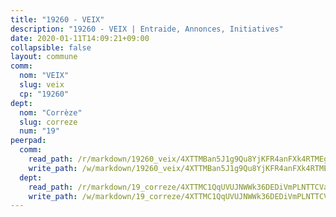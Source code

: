 ```yaml
---
title: "19260 - VEIX"
description: "19260 - VEIX | Entraide, Annonces, Initiatives"
date: 2020-01-11T14:09:21+09:00
collapsible: false
layout: commune
comm:
  nom: "VEIX"
  slug: veix
  cp: "19260"
dept:
  nom: "Corrèze"
  slug: correze
  num: "19"
peerpad:
  comm:
    read_path: /r/markdown/19260_veix/4XTTMBan5J1g9Qu8YjKFR4anFXk4RTMEgcenJ3L3j7Tuo9CKR
    write_path: /w/markdown/19260_veix/4XTTMBan5J1g9Qu8YjKFR4anFXk4RTMEgcenJ3L3j7Tuo9CKR-K3TgTy8gY6mkttQf5jqjPfW2FwTzMqAL47YEch5Yp7xSiZLZJREU8kvokhNE4yTX5bK78XkG9Bv1pjp2cHjc7Lnnf653yw7DxMsTFBhrjjTM1aTRaTjSWqETTmay7QyMv2gJuhNf
  dept:
    read_path: /r/markdown/19_correze/4XTTMC1QqUVUJNWWk36DEDiVmPLNTTCVay5E5gwEvpSf36VsS
    write_path: /w/markdown/19_correze/4XTTMC1QqUVUJNWWk36DEDiVmPLNTTCVay5E5gwEvpSf36VsS-K3TgUzu4fqyixiBZaA5Ejd2iCC9xJnV2MqYc8L2r22c4qVWWx9VnJmMAAFTQjLmwLDBGZ9pgHdAtPGZHV6pZb6y2bhgaqXFUJ1Fp1QgihzJpszTr9ow8JcXoeYzTUZfY7Rzzn9sS
---
```


